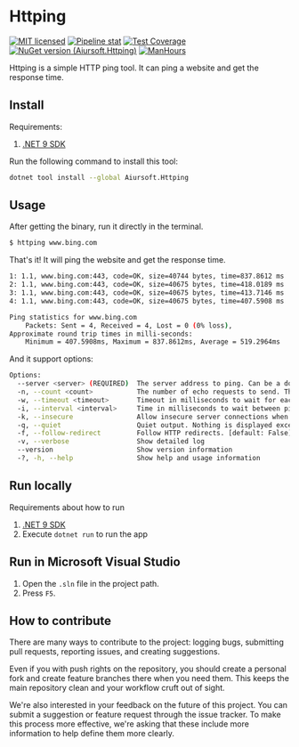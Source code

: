 # Httping

[![MIT licensed](https://img.shields.io/badge/license-MIT-blue.svg)](https://gitlab.aiursoft.cn/aiursoft/httping/-/blob/master/LICENSE)
[![Pipeline stat](https://gitlab.aiursoft.cn/aiursoft/httping/badges/master/pipeline.svg)](https://gitlab.aiursoft.cn/aiursoft/httping/-/pipelines)
[![Test Coverage](https://gitlab.aiursoft.cn/aiursoft/httping/badges/master/coverage.svg)](https://gitlab.aiursoft.cn/aiursoft/httping/-/pipelines)
[![NuGet version (Aiursoft.Httping)](https://img.shields.io/nuget/v/Aiursoft.Httping.svg)](https://www.nuget.org/packages/Aiursoft.Httping/)
[![ManHours](https://manhours.aiursoft.cn/r/gitlab.aiursoft.cn/aiursoft/httping.svg)](https://gitlab.aiursoft.cn/aiursoft/httping/-/commits/master?ref_type=heads)

Httping is a simple HTTP ping tool. It can ping a website and get the response time.

## Install

Requirements:

1. [.NET 9 SDK](http://dot.net/)

Run the following command to install this tool:

```bash
dotnet tool install --global Aiursoft.Httping
```

## Usage

After getting the binary, run it directly in the terminal.

```bash
$ httping www.bing.com
```

That's it! It will ping the website and get the response time.

```bash
1: 1.1, www.bing.com:443, code=OK, size=40744 bytes, time=837.8612 ms
2: 1.1, www.bing.com:443, code=OK, size=40675 bytes, time=418.0189 ms
3: 1.1, www.bing.com:443, code=OK, size=40675 bytes, time=413.7146 ms
4: 1.1, www.bing.com:443, code=OK, size=40675 bytes, time=407.5908 ms

Ping statistics for www.bing.com
    Packets: Sent = 4, Received = 4, Lost = 0 (0% loss),
Approximate round trip times in milli-seconds:
    Minimum = 407.5908ms, Maximum = 837.8612ms, Average = 519.2964ms
```

And it support options:

```bash
Options:
  --server <server> (REQUIRED)  The server address to ping. Can be a domain name or an IP address.
  -n, --count <count>           The number of echo requests to send. The default is 4. [default: 4]
  -w, --timeout <timeout>       Timeout in milliseconds to wait for each reply. The default is 5000. [default: 5000]
  -i, --interval <interval>     Time in milliseconds to wait between pings. The default is 1000. [default: 1000]
  -k, --insecure                Allow insecure server connections when using SSL. [default: False]
  -q, --quiet                   Quiet output. Nothing is displayed except the summary lines at startup time and when finished. [default: False]
  -f, --follow-redirect         Follow HTTP redirects. [default: False]
  -v, --verbose                 Show detailed log
  --version                     Show version information
  -?, -h, --help                Show help and usage information
```

## Run locally

Requirements about how to run

1. [.NET 9 SDK](http://dot.net/)
2. Execute `dotnet run` to run the app

## Run in Microsoft Visual Studio

1. Open the `.sln` file in the project path.
2. Press `F5`.

## How to contribute

There are many ways to contribute to the project: logging bugs, submitting pull requests, reporting issues, and creating suggestions.

Even if you with push rights on the repository, you should create a personal fork and create feature branches there when you need them. This keeps the main repository clean and your workflow cruft out of sight.

We're also interested in your feedback on the future of this project. You can submit a suggestion or feature request through the issue tracker. To make this process more effective, we're asking that these include more information to help define them more clearly.
